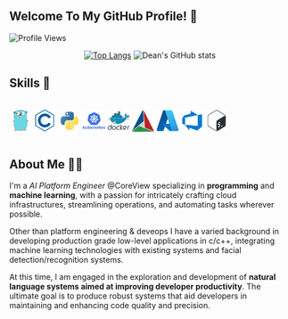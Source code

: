## Welcome To My GitHub Profile! 👋 
![Profile Views](https://komarev.com/ghpvc/?username=DeanHnter)

<div align="center">

[![Top Langs](https://github-readme-stats-sigma-five.vercel.app/api/top-langs/?username=DeanHnter&layout=compact&langs_count=16&theme=merko)](https://github.com/DeanHnter/github-readme-stats)
![Dean's GitHub stats](https://github-readme-stats-sigma-five.vercel.app/api?username=DeanHnter&show_icons=true&theme=merko&include_all_commits=true&count_private=true&hide=issues)

</div>

## Skills 🚀

<div style="display: inline_block"><br>
  <img align="center" alt="GoLang" src="https://raw.githubusercontent.com/devicons/devicon/master/icons/go/go-original.svg" height="40" width="40">
  <img align="center" alt="C" src="https://raw.githubusercontent.com/devicons/devicon/master/icons/c/c-line.svg" height="40" width="40">
  <img align="center" alt="Python" src="https://raw.githubusercontent.com/devicons/devicon/master/icons/python/python-original.svg" height="40" width="40">
  <img align="center" alt="Kubernetes" src="https://raw.githubusercontent.com/devicons/devicon/master/icons/kubernetes/kubernetes-plain-wordmark.svg" height="40" width="40">
  <img align="center" alt="Docker" src="https://raw.githubusercontent.com/devicons/devicon/master/icons/docker/docker-original-wordmark.svg" height="40" width="40">
  <img align="center" alt="CMake" src="https://raw.githubusercontent.com/devicons/devicon/6910f0503efdd315c8f9b858234310c06e04d9c0/icons/cmake/cmake-original.svg" height="40" width="40">
  <img align="center" alt="Azure" src="https://raw.githubusercontent.com/devicons/devicon/6910f0503efdd315c8f9b858234310c06e04d9c0/icons/azure/azure-original.svg" height="40" width="40">
  <img align="center" alt="AZ Devops" src="https://raw.githubusercontent.com/devicons/devicon/6910f0503efdd315c8f9b858234310c06e04d9c0/icons/azuredevops/azuredevops-plain.svg" height="40" width="40">
  <img align="center" alt="Bash" src="https://raw.githubusercontent.com/devicons/devicon/6910f0503efdd315c8f9b858234310c06e04d9c0/icons/bash/bash-plain.svg" height="40" width="40">
</div>

<br>

## About Me 🕴🏻

I'm a *AI Platform Engineer* @CoreView specializing in **programming** and **machine learning**, with a passion for intricately crafting cloud infrastructures, streamlining operations, and automating tasks wherever possible. 

Other than platform engineering & deveops I have a varied background in developing production grade low-level applications in c/c++, integrating machine learning technologies with existing systems and facial detection/recognition systems.

At this time, I am engaged in the exploration and development of **natural language systems aimed at improving developer productivity**. The ultimate goal is to produce robust systems that aid developers in maintaining and enhancing code quality and precision.
